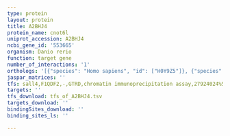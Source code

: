 ```yaml
---
type: protein
layout: protein
title: A2BHJ4
protein_name: cnot6l
uniprot_accession: A2BHJ4
ncbi_gene_id: '553665'
organism: Danio rerio
function: target gene
number_of_interactions: '1'
orthologs: '[{"species": "Homo sapiens", "id": ["H0Y9Z5"]}, {"species": "Mus musculus", "id": ["D3Z2G5"]}, {"species": "Rattus norvegicus", "id": ["<a href=\"/protein/f1m642\">F1M642</a>"]}, {"species": "Caenorhabditis elegans", "id": ["<a href=\"/protein/q9u1p4\">Q9U1P4</a>"]}]'
jaspar_matrices: ''
tfs: sall4,F1QDF2,-,GTRD,chromatin immunoprecipitation assay,27924024%5Buid%5D,No
targets: ''
tfs_download: tfs_of_A2BHJ4.tsv
targets_download: ''
bindingSites_download: ''
binding_sites_ls: ''

---
```

